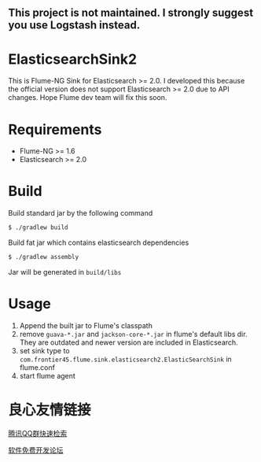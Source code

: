 ## This project is not maintained. I strongly suggest you use Logstash instead.

# ElasticsearchSink2

This is Flume-NG Sink for Elasticsearch >= 2.0.
I developed this because the official version does not support Elasticsearch >= 2.0 due to API changes.
Hope Flume dev team will fix this soon.


# Requirements

- Flume-NG >= 1.6
- Elasticsearch >= 2.0

# Build

Build standard jar by the following command

```bash
$ ./gradlew build
```

Build fat jar which contains elasticsearch dependencies
```bash
$ ./gradlew assembly
```

Jar will be generated in `build/libs`


# Usage

1. Append the built jar to Flume's classpath
2. remove `guava-*.jar` and `jackson-core-*.jar` in flume's default libs dir. They are outdated and newer version are included in Elasticsearch.
3. set sink type to `com.frontier45.flume.sink.elasticsearch2.ElasticSearchSink` in flume.conf
4. start flume agent



 # 良心友情链接

[腾讯QQ群快速检索](http://u.720life.cn/s/8cf73f7c)

[软件免费开发论坛](http://u.720life.cn/s/bbb01dc0)
